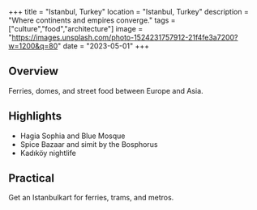+++
title = "Istanbul, Turkey"
location = "Istanbul, Turkey"
description = "Where continents and empires converge."
tags = ["culture","food","architecture"]
image = "https://images.unsplash.com/photo-1524231757912-21f4fe3a7200?w=1200&q=80"
date = "2023-05-01"
+++

## Overview
Ferries, domes, and street food between Europe and Asia.

## Highlights
- Hagia Sophia and Blue Mosque
- Spice Bazaar and simit by the Bosphorus
- Kadıköy nightlife

## Practical
Get an Istanbulkart for ferries, trams, and metros.
